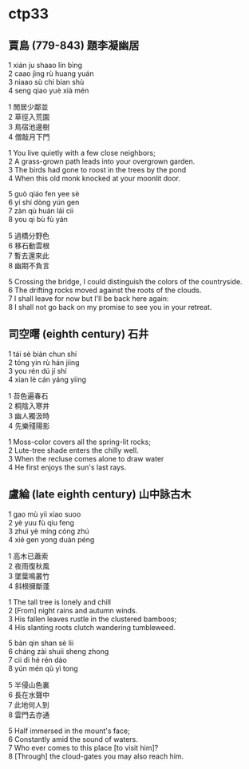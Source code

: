 # ctp33

## 賈島 (779-843) 題李凝幽居

1 xián ju shaao lín bìng  
2 caao jìng rù huang yuán  
3 niaao sù chí bian shù  
4 seng qiao yuè xià mén

1 閒居少鄰並  
2 草徑入荒園  
3 鳥宿池邊樹  
4 僧敲月下門

1 You live quietly with a few close neighbors;  
2 A grass-grown path leads into your overgrown garden.  
3 The birds had gone to roost in the trees by the pond  
4 When this old monk knocked at your moonlit door.

5 guò qiáo fen yee sè  
6 yí shí dòng yún gen  
7 zàn qù huán lái cii  
8 you qi bù fù yán

5 過橋分野色  
6 移石動雲根  
7 暫去還來此  
8 幽期不負言

5 Crossing the bridge, I could distinguish the colors of the countryside.  
6 The drifting rocks moved against the roots of the clouds.  
7 I shall leave for now but I'll be back here again:  
8 I shall not go back on my promise to see you in your retreat.

## 司空曙 (eighth century) 石井

1 tái sè biàn chun shí  
2 tóng yin rù hán jiing  
3 you rén dú jí shí  
4 xian lè cán yáng yiing

1 苔色遍春石  
2 桐陰入寒井  
3 幽人獨汲時  
4 先樂殘陽影

1 Moss-color covers all the spring-lit rocks;  
2 Lute-tree shade enters the chilly well.  
3 When the recluse comes alone to draw water  
4 He first enjoys the sun's last rays.

## 盧綸 (late eighth century) 山中詠古木

1 gao mù yii xiao suoo  
2 yè yuu fù qiu feng  
3 zhuì yè míng cóng zhú  
4 xié gen yong duàn péng

1 高木已蕭索  
2 夜雨復秋風  
3 墜葉鳴叢竹  
4 斜根擁斷蓬

1 The tall tree is lonely and chill  
2 [From] night rains and autumn winds.  
3 His fallen leaves rustle in the clustered bamboos;  
4 His slanting roots clutch wandering tumbleweed.

5 bàn qin shan sè lii  
6 cháng zài shuii sheng zhong  
7 cii dì hé rén dào  
8 yún mén qù yì tong

5 半侵山色裏  
6 長在水聲中  
7 此地何人到  
8 雲門去亦通

5 Half immersed in the mount's face;  
6 Constantly amid the sound of waters.  
7 Who ever comes to this place [to visit him]?  
8 [Through] the cloud-gates you may also reach him.

